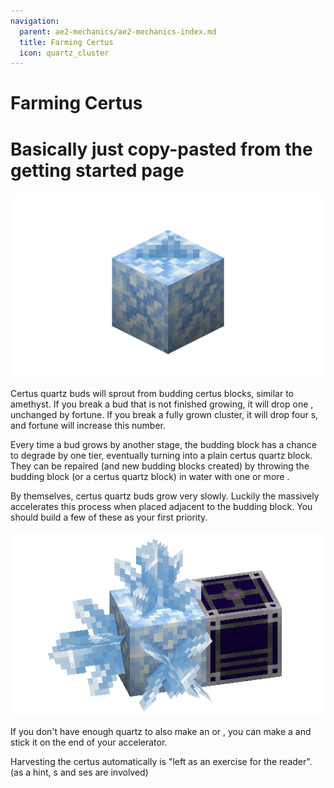 ```yaml
---
navigation:
  parent: ae2-mechanics/ae2-mechanics-index.md
  title: Farming Certus
  icon: quartz_cluster
---
```

# Farming Certus
# Basically just copy-pasted from the getting started page

![A Flawless Budding Certus with a small certus bud on top](../assets/assemblies/budding_certus_1.png)

Certus quartz buds will sprout from budding certus blocks, similar to amethyst. If you break a bud that is not finished 
growing, it will drop one <ItemLink id="certus_quartz_dust" />, unchanged by fortune. If you break a fully grown cluster, it will drop four
<ItemLink id="certus_quartz_crystal" />s, and fortune will increase this number.

Every time a bud grows by another stage, the budding block has a chance to degrade by one tier, eventually turning into 
a plain certus quartz block. They can be repaired (and new budding blocks created) by throwing the budding block (or a 
certus quartz block) in water with one or more <ItemLink id="charged_certus_quartz_crystal" />.

<RecipeFor id="damaged_budding_quartz" />

By themselves, certus quartz buds grow very slowly. Luckily the <ItemLink id="quartz_growth_accelerator" /> massively 
accelerates this process when placed adjacent to the budding block. You should build a few of these as your first priority.

![A Flawless Budding Certus with a growth accelerator](../assets/assemblies/budding_certus_2.png)

If you don't have enough quartz to also make an <ItemLink id="energy_acceptor" /> or <ItemLink id="vibration_chamber" />, 
you can make a <ItemLink id="crank" /> and stick it on the end of your accelerator.

Harvesting the certus automatically is "left as an exercise for the reader". (as a hint, <ItemLink id="annihilation_plane" />s and <ItemLink id="storage_bus" />ses are involved)